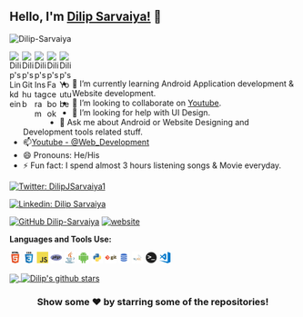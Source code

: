 ## Hello, I'm [Dilip Sarvaiya!](http://dilipsarvaiya.epizy.com/) 👋

<p align="left"> <img src="https://komarev.com/ghpvc/?username=Dilip-Sarvaiya&label=Views&color=blue&style=plastic" alt="Dilip-Sarvaiya" /> </p>

<a href="https://www.linkedin.com/in/dilip-sarvaiya-55461817b/">
  <img align="left" alt="Dilip's Linkdein" width="22px" src="https://cdn.jsdelivr.net/npm/simple-icons@v3/icons/linkedin.svg" />
</a>
<a href="https://github.com/Dilip-Sarvaiya">
  <img align="left" alt="Dilip's Github" width="22px" src="https://cdn.jsdelivr.net/npm/simple-icons@v3/icons/github.svg" />
</a>
<a href="https://www.instagram.com/dilip_sarvaiya_700/">
  <img align="left" alt="Dilip's Instagram" width="22px" src="https://cdn.jsdelivr.net/npm/simple-icons@v3/icons/instagram.svg" />
</a>
<a href="https://www.facebook.com/dilip.sarvaiya.700">
  <img align="left" alt="Dilip's Facebook" width="22px" src="https://cdn.jsdelivr.net/npm/simple-icons@v3/icons/facebook.svg" />
</a>
<a href="https://www.youtube.com/channel/UCmGcHvn1QL7ZR1yb-Kq9WqA?view_as=subscriber">
  <img align="left" alt="Dilip's Youtube" width="22px" src="https://cdn.jsdelivr.net/npm/simple-icons@v3/icons/youtube.svg" />
</a>

<br/>
<br/>

- 🌱 I’m currently learning Android Application development & Website development.
- 👯 I’m looking to collaborate on [Youtube](https://www.youtube.com/channel/UCmGcHvn1QL7ZR1yb-Kq9WqA?view_as=subscriber).
- 🤔 I’m looking for help with UI Design.
- 💬 Ask me about Android or Website Designing and Development tools related stuff.
- 📫[Youtube - @Web_Development](https://www.youtube.com/channel/UCmGcHvn1QL7ZR1yb-Kq9WqA?view_as=subscriber)
- 😄 Pronouns: He/His
- ⚡ Fun fact: I spend almost 3 hours listening songs & Movie everyday.



[![Twitter: DilipJSarvaiya1](https://img.shields.io/twitter/follow/DilipJSarvaiya1?style=social)](https://twitter.com/DilipJSarvaiya1)

[![Linkedin: Dilip Sarvaiya](https://img.shields.io/badge/-imthepg-blue?style=flat-square&logo=Linkedin&logoColor=white&link=https://www.linkedin.com/in/imthepg/)](https://www.linkedin.com/in/imthepg/)

[![GitHub Dilip-Sarvaiya](https://img.shields.io/github/followers/Dilip-Sarvaiya?label=follow&style=social)](https://github.com/Dilip-Sarvaiya)
[![website](https://img.shields.io/badge/PortfolioWebsite-dilipsarvaiya.epizy.com-2648ff?style=flat-square&logo=google-chrome)](http://dilipsarvaiya.epizy.com/)


**Languages and Tools Use:**  


<code><img height="20" src="https://raw.githubusercontent.com/github/explore/80688e429a7d4ef2fca1e82350fe8e3517d3494d/topics/html/html.png"></code>
<code><img height="20" src="https://raw.githubusercontent.com/github/explore/80688e429a7d4ef2fca1e82350fe8e3517d3494d/topics/css/css.png"></code>
<code><img height="20" src="https://raw.githubusercontent.com/github/explore/80688e429a7d4ef2fca1e82350fe8e3517d3494d/topics/javascript/javascript.png"></code>
<code><img height="20" src="https://raw.githubusercontent.com/github/explore/80688e429a7d4ef2fca1e82350fe8e3517d3494d/topics/php/php.png"></code>
<code><img height="20" src="https://raw.githubusercontent.com/github/explore/80688e429a7d4ef2fca1e82350fe8e3517d3494d/topics/java/java.png"></code>
<code><img height="20" src="https://raw.githubusercontent.com/github/explore/80688e429a7d4ef2fca1e82350fe8e3517d3494d/topics/android/android.png"></code>
<code><img height="20" src="https://raw.githubusercontent.com/github/explore/80688e429a7d4ef2fca1e82350fe8e3517d3494d/topics/python/python.png"></code>
<code><img height="20" src="https://raw.githubusercontent.com/github/explore/80688e429a7d4ef2fca1e82350fe8e3517d3494d/topics/git/git.png"></code>
<code><img height="20" src="https://raw.githubusercontent.com/github/explore/80688e429a7d4ef2fca1e82350fe8e3517d3494d/topics/sql/sql.png"></code>
<code><img height="20" src="https://raw.githubusercontent.com/github/explore/80688e429a7d4ef2fca1e82350fe8e3517d3494d/topics/mysql/mysql.png"></code>
<code><img height="20" src="https://raw.githubusercontent.com/github/explore/80688e429a7d4ef2fca1e82350fe8e3517d3494d/topics/terminal/terminal.png"></code>
<code><img height="20" src="https://raw.githubusercontent.com/github/explore/80688e429a7d4ef2fca1e82350fe8e3517d3494d/topics//visual-studio-code//visual-studio-code.png"></code>

 

<a href="https://github.com/Dilip-Sarvaiya">
  <img align="center" src="https://github-readme-stats.vercel.app/api/top-langs/?username=Dilip-Sarvaiya&theme=dark&hide_langs_below=1" />
</a>
<a href="https://github.com/Dilip-Sarvaiya">
 <img align="center" src="https://github-readme-stats.vercel.app/api?username=Dilip-Sarvaiya&show_icons=true&theme=dark&line_height=27" alt="Dilip's github stars"/>
</a>

<div align="center">

### Show some ❤️ by starring some of the repositories!

</div>
